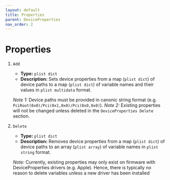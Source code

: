 ```yaml
---
layout: default
title: Properties
parent: DeviceProperties
nav_order: 2
---
```



# Properties


1. `Add`
    - **Type:** `plist dict`
    - **Description:** Sets device properties from a map (`plist dict`) of device paths to a map (`plist dict`) of variable names and their values in `plist multidata` format.

    _Note 1:_ Device paths must be provided in canonic string format (e.g. `PciRoot(0x0)/Pci(0x1,0x0)/Pci(0x0,0x0)`).
    _Note 2:_ Existing properties will not be changed unless deleted in the `DeviceProperties Delete` section.

2. `Delete`
    - **Type:** `plist dict`
    - **Description:** Removes device properties from a map (`plist dict`) of device paths to an array (`plist array`) of variable names in `plist string` format.
    
    _Note:_ Currently, existing properties may only exist on firmware with DeviceProperties drivers (e.g. Apple). Hence, there is typically no reason to delete variables unless a new driver has been installed